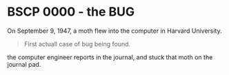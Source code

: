 # BSCP 0000 - the BUG

On September 9, 1947, a moth flew into the computer in Harvard University.

> First actuall case of bug being found.

the computer engineer reports in the journal, and stuck that moth on the journal pad.
